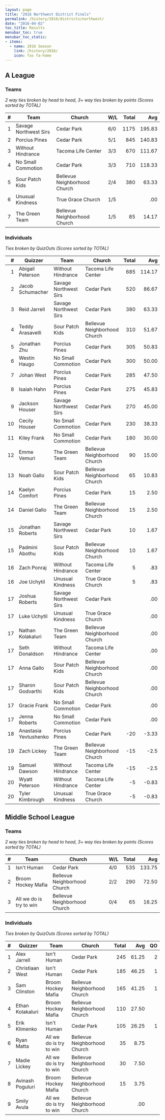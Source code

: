 ```yaml
---
layout: page
title: "2016 Northwest District Finals"
permalink: /history/2016/districts/northwest/
date: "2016-04-02"
toc_title: Results
menubar_toc: true
menubar_toc_static:
- items:
  - name: 2016 Season
    link: /history/2016/
    icon: fas fa-home
---
```


## A League

### Teams

*2 way ties broken by head to head, 3+ way ties broken by points (Scores sorted by TOTAL)*

|    # | Team                  | Church                       | W/L | Total |    Avg |
| ---: | --------------------- | ---------------------------- | --- | ----: | -----: |
|    1 | Savage Northwest Sirs | Cedar Park                   | 6/0 |  1175 | 195.83 |
|    2 | Porcius Pines         | Cedar Park                   | 5/1 |   845 | 140.83 |
|    3 | Without Hindrance     | Tacoma Life Center           | 3/3 |   670 | 111.67 |
|    4 | No Small Commotion    | Cedar Park                   | 3/3 |   710 | 118.33 |
|    5 | Sour Patch Kids       | Bellevue Neighborhood Church | 2/4 |   380 |  63.33 |
|    6 | Unusual Kindness      | True Grace Church            | 1/5 |       |    .00 |
|    7 | The Green Team        | Bellevue Neighborhood Church | 1/5 |    85 |  14.17 |

### Individuals

*Ties broken by QuizOuts (Scores sorted by TOTAL)*

|    # | Quizzer               | Team                  | Church                       | Total |    Avg |   QO |
| ---: | --------------------- | --------------------- | ---------------------------- | ----: | -----: | ---: |
|    1 | Abigail Peterson      | Without Hindrance     | Tacoma Life Center           |   685 | 114.17 |    4 |
|    2 | Jacob Schumacher      | Savage Northwest Sirs | Cedar Park                   |   520 |  86.67 |    4 |
|    3 | Reid Jarrell          | Savage Northwest Sirs | Cedar Park                   |   380 |  63.33 |    3 |
|    4 | Teddy Arasavelli      | Sour Patch Kids       | Bellevue Neighborhood Church |   310 |  51.67 |    4 |
|    5 | Jonathan Zhu          | Porcius Pines         | Cedar Park                   |   305 |  50.83 |    1 |
|    6 | Westin Haugo          | No Small Commotion    | Cedar Park                   |   300 |  50.00 |    2 |
|    7 | Johan West            | Porcius Pines         | Cedar Park                   |   285 |  47.50 |    2 |
|    8 | Isaiah Hahn           | Porcius Pines         | Cedar Park                   |   275 |  45.83 |    1 |
|    9 | Jackson Houser        | Savage Northwest Sirs | Cedar Park                   |   270 |  45.00 |    1 |
|   10 | Cecily Houser         | No Small Commotion    | Cedar Park                   |   230 |  38.33 |    1 |
|   11 | Kiley Frank           | No Small Commotion    | Cedar Park                   |   180 |  30.00 |    1 |
|   12 | Emme Vemuri           | The Green Team        | Bellevue Neighborhood Church |    90 |  15.00 |      |
|   13 | Noah Gallo            | Sour Patch Kids       | Bellevue Neighborhood Church |    65 |  10.83 |      |
|   14 | Kaelyn Comfort        | Porcius Pines         | Cedar Park                   |    15 |   2.50 |      |
|   14 | Daniel Gallo          | The Green Team        | Bellevue Neighborhood Church |    15 |   2.50 |      |
|   15 | Jonathan Roberts      | Savage Northwest Sirs | Cedar Park                   |    10 |   1.67 |      |
|   15 | Padmini Abothu        | Sour Patch Kids       | Bellevue Neighborhood Church |    10 |   1.67 |      |
|   16 | Zach Ponraj           | Without Hindrance     | Tacoma Life Center           |     5 |    .83 |      |
|   16 | Joe Uchytil           | Unusual Kindness      | True Grace Church            |     5 |    .83 |      |
|   17 | Joshua Roberts        | Savage Northwest Sirs | Cedar Park                   |       |    .00 |      |
|   17 | Luke Uchytil          | Unusual Kindness      | True Grace Church            |       |    .00 |      |
|   17 | Nathan Kolakaluri     | The Green Team        | Bellevue Neighborhood Church |       |    .00 |      |
|   17 | Seth Donaldson        | Without Hindrance     | Tacoma Life Center           |       |    .00 |      |
|   17 | Anna Gallo            | Sour Patch Kids       | Bellevue Neighborhood Church |       |    .00 |      |
|   17 | Sharon Godvarthi      | Sour Patch Kids       | Bellevue Neighborhood Church |       |    .00 |      |
|   17 | Gracie Frank          | No Small Commotion    | Cedar Park                   |       |    .00 |      |
|   17 | Jenna Roberts         | No Small Commotion    | Cedar Park                   |       |    .00 |      |
|   18 | Anastasia Yevtushenko | Porcius Pines         | Cedar Park                   |   -20 |  -3.33 |      |
|   19 | Zach Lickey           | The Green Team        | Bellevue Neighborhood Church |   -15 |   -2.5 |      |
|   19 | Samuel Dawson         | Without Hindrance     | Tacoma Life Center           |   -15 |   -2.5 |      |
|   20 | Wyatt Peterson        | Without Hindrance     | Tacoma Life Center           |    -5 |  -0.83 |      |
|   20 | Tyler Kimbrough       | Unusual Kindness      | True Grace Church            |    -5 |  -0.83 |      |

## Middle School League

### Teams

*2 way ties broken by head to head, 3+ way ties broken by points (Scores sorted by TOTAL)*

|    # | Team                    | Church                       | W/L | Total |    Avg |
| ---: | ----------------------- | ---------------------------- | --- | ----: | -----: |
|    1 | Isn't Human             | Cedar Park                   | 4/0 |   535 | 133.75 |
|    2 | Broom Hockey Mafia      | Bellevue Neighborhood Church | 2/2 |   290 |  72.50 |
|    3 | All we do is try to win | Bellevue Neighborhood Church | 0/4 |    65 |  16.25 |

### Individuals

*Ties broken by QuizOuts (Scores sorted by TOTAL)*

|    # | Quizzer          | Team                    | Church                       | Total |   Avg |   QO |
| ---: | ---------------- | ----------------------- | ---------------------------- | ----: | ----: | ---: |
|    1 | Alex Jarrell     | Isn't Human             | Cedar Park                   |   245 | 61.25 |    2 |
|    2 | Christiaan West  | Isn't Human             | Cedar Park                   |   185 | 46.25 |    1 |
|    3 | Sam Clinston     | Broom Hockey Mafia      | Bellevue Neighborhood Church |   165 | 41.25 |    1 |
|    4 | Ethan Kolakaluri | Broom Hockey Mafia      | Bellevue Neighborhood Church |   110 | 27.50 |      |
|    5 | Erik Klimenko    | Isn't Human             | Cedar Park                   |   105 | 26.25 |    1 |
|    6 | Ryan Matta       | All we do is try to win | Bellevue Neighborhood Church |    35 |  8.75 |      |
|    7 | Madie Lickey     | All we do is try to win | Bellevue Neighborhood Church |    30 |  7.50 |      |
|    8 | Avinash Poguluri | Broom Hockey Mafia      | Bellevue Neighborhood Church |    15 |  3.75 |      |
|    9 | Smily Avula      | All we do is try to win | Bellevue Neighborhood Church |       |   .00 |      |


